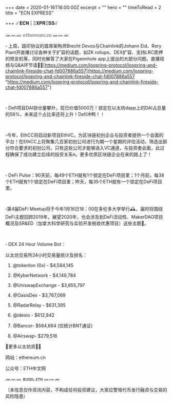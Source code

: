 +++
date = 2020-01-16T16:00:00Z
excerpt = ""
hero = ""
timeToRead = 2
title = "ECN EXPRESS"

+++
☄️𝐄𝐂𝐍 | Ξ𝐗𝐏𝐑Ξ𝐒𝐒☄️

ᨏᨓᨐ 𝕖𝕥𝕙𝕖𝕣𝕖𝕦𝕞.𝕔𝕟 ᨐᨓᨏ 

▫️ 上周，路印协议的首席架构师Brecht Devos与Chainlink的Johann Eid、Rory Piant开直播讨论各种关于扩容的话题，如ZK rollups、DEX扩容、支持LRC质押的预言机等，同时也解答了大家在Pigeonhole app上提出的大部分问题。直播视频与Q&A环节请戳🏻[https://medium.com/loopring-protocol/loopring-and-chainlink-fireside-chat-fd007886a557](https://medium.com/loopring-protocol/loopring-and-chainlink-fireside-chat-fd007886a557 "https://medium.com/loopring-protocol/loopring-and-chainlink-fireside-chat-fd007886a557")

 

▫️ Defi项目DAI锁仓量攀升，现已价值5000万！锁定在以太坊dapp上的DAI占总量的56%，未来这个占比率还将上升！Defi冲鸭！！

 

▫️今年，EthCC将启动新项目EthVC，为区块链初创企业与投资者提供一个会面的平台！在EthCC上将聚集几百家初创公司进行为期一个星期的评估活动，筛选出部分符合要求的初创公司，只有这些公司才能够进入VC通道，与投资者会面，此过程确保了成功建立后续的投资关系🔛。更多优质区块链企业在来的路上了！

 

▫ DeFi Pulse：90天前，每49个ETH就有1个锁定在DeFi项目里；1个月前，每38个ETH就有1个锁定在DeFi项目里；昨天，每35个ETH就有一个锁定在DeFi项目里。

 

▫️第4届DeFi Meetup将于今年1月16日18：00在多伦多大学举行🕰，届时将围绕DeFi主题回顾2019年，展望2020年，也会涉及到DeFi流动性、MakerDAO项目概况及SR&ED（加拿大科学研究与实验开发税收优惠项目）这些主题🔦。

 

▫️ DEX 24 Hour Volume Bot：

以太坊交易所24小时交易量统计及排名：

1) @tokenlon (0x) - $4,584,145

2) @KyberNetwork - $4,149,784

3) @UniswapExchange - $3,855,797

4) @OasisDex - $3,767,069

5) @RadarRelay - $631,395

6) @idexio - $612,842

7) @Bancor- $564,664 (仅统计BNT通证)

8) @Airswap- $279,516

🏻更多以太坊资讯🏻

网站：ethereum.cn

公众号：ETH中文网

ᨏᨓᨐ ʙᴜɪᴅʟ.ᴇᴛʜ ᨐᨓᨏ

（本信息仅作资讯内容，不构成任何投资建议，大家应警惕代币发行融资与交易的风险隐患）